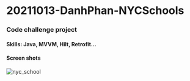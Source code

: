 # 20211013-DanhPhan-NYCSchools
### Code challenge project
#### Skills: Java, MVVM, Hilt, Retrofit...
####
#### Screen shots
![nyc_school](https://user-images.githubusercontent.com/17633931/138414806-911cfbe6-58fc-48dd-b4c3-0a5f878cfd4c.gif)


